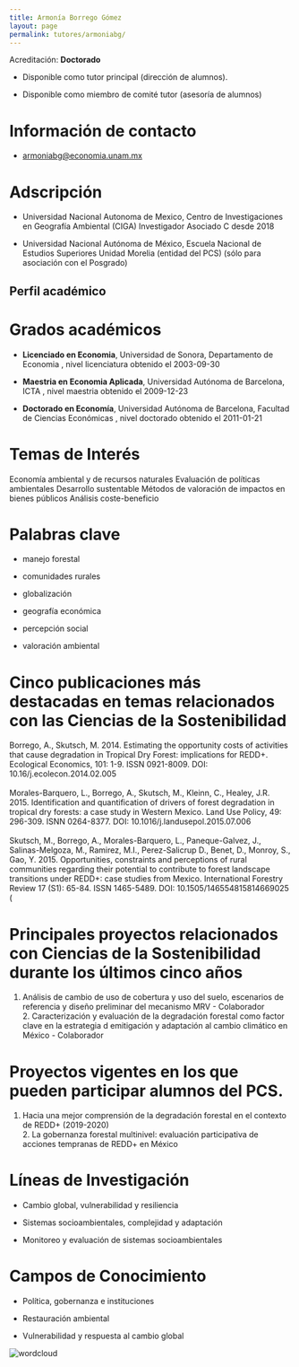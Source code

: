 ```yaml
---
title: Armonía Borrego Gómez
layout: page
permalink: tutores/armoniabg/
---
```


Acreditación: **Doctorado**


 - Disponible como tutor principal (dirección de alumnos).


 - Disponible como miembro de comité tutor (asesoría de alumnos)





# Información de contacto

 - <armoniabg@economia.unam.mx>





# Adscripción


 - Universidad Nacional Autonoma de Mexico, Centro de Investigaciones en Geografía Ambiental (CIGA)     Investigador Asociado C desde 2018
 

 - Universidad Nacional Autónoma de México, Escuela Nacional de Estudios Superiores Unidad Morelia (entidad del PCS) (sólo para asociación con el Posgrado)  





## Perfil académico


# Grados académicos


 - **Licenciado en Economia**, Universidad de Sonora, Departamento de Economia , nivel licenciatura obtenido el 2003-09-30

 - **Maestria en Economia Aplicada**, Universidad Autónoma de Barcelona, ICTA , nivel maestria obtenido el 2009-12-23

 - **Doctorado en Economía**, Universidad Autónoma de Barcelona, Facultad de Ciencias Económicas , nivel doctorado obtenido el 2011-01-21




# Temas de Interés

Economía ambiental y de recursos naturales
Evaluación de políticas ambientales
Desarrollo sustentable
Métodos de valoración de impactos en bienes públicos
Análisis coste-beneficio



# Palabras clave


 - manejo forestal

 - comunidades rurales

 - globalización

 - geografía económica

 - percepción social

 - valoración ambiental




# Cinco publicaciones más destacadas en temas relacionados con las Ciencias de la Sostenibilidad

Borrego, A., Skutsch, M. 2014. Estimating the opportunity costs of activities that cause degradation in Tropical Dry Forest: implications for REDD+. Ecological Economics, 101: 1-9. ISSN 0921-8009. DOI: 10.16/j.ecolecon.2014.02.005 <br /><br />Morales-Barquero, L., Borrego, A., Skutsch, M., Kleinn, C., Healey, J.R. 2015. Identification and quantification of drivers of forest degradation in tropical dry forests: a case study in Western Mexico. Land Use Policy, 49: 296-309. ISNN 0264-8377. DOI: 10.1016/j.landusepol.2015.07.006<br /><br />Skutsch, M., Borrego, A., Morales-Barquero, L., Paneque-Galvez, J., Salinas-Melgoza, M., Ramirez, M.I., Perez-Salicrup D.,  Benet, D., Monroy, S., Gao, Y. 2015. Opportunities, constraints and perceptions of rural communities regarding their potential to contribute to forest landscape transitions under REDD+: case studies from Mexico. International Forestry Review 17 (S1): 65-84. ISSN 1465-5489. DOI: 10.1505/146554815814669025 (




# Principales proyectos relacionados con Ciencias de la Sostenibilidad durante los últimos cinco años

1. Análisis de cambio de uso de cobertura y uso del suelo, escenarios de referencia y diseño preliminar del mecanismo MRV - Colaborador<br />2. Caracterización y evaluación de la degradación forestal como factor clave en la estrategia d emitigación y adaptación al cambio climático en México - Colaborador




# Proyectos vigentes en los que pueden participar alumnos del PCS.

1. Hacia una mejor comprensión de la degradación forestal en el contexto de REDD+ (2019-2020)<br />2. La gobernanza forestal multinivel: evaluación participativa de acciones tempranas de REDD+ en México




# Líneas de Investigación


 - Cambio global, vulnerabilidad y resiliencia

 - Sistemas socioambientales, complejidad y adaptación

 - Monitoreo y evaluación de sistemas socioambientales





# Campos de Conocimiento

 - Política, gobernanza e instituciones

 - Restauración ambiental

 - Vulnerabilidad y respuesta al cambio global



![wordcloud](https://sostenibilidad.posgrado.unam.mx/media/perfil-academico/82/wordcloud.png)
